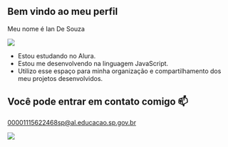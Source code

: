 ## Bem vindo ao meu perfil
Meu nome é Ian De Souza

![](https://media.tenor.com/GaeTuDac6_cAAAAi/azumanga-daioh-chiyo-chan.gif)
+ Estou estudando no Alura.
+ Estou me desenvolvendo na linguagem JavaScript.
+ Utilizo esse espaço para minha organização e compartilhamento dos meu projetos desenvolvidos.
## Você pode entrar em contato comigo 📫
00001115622468sp@al.educacao.sp.gov.br


 ![](https://media.tenor.com/VPUKAwJOMuUAAAAi/winton.gif)
